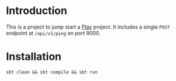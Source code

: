 # Introduction

This is a project to jump start a [Play](https://www.playframework.com) project. It includes a single `POST` endpoint at `/api/v1/ping`
on port 9000.

# Installation

`sbt clean && sbt compile && sbt run`
